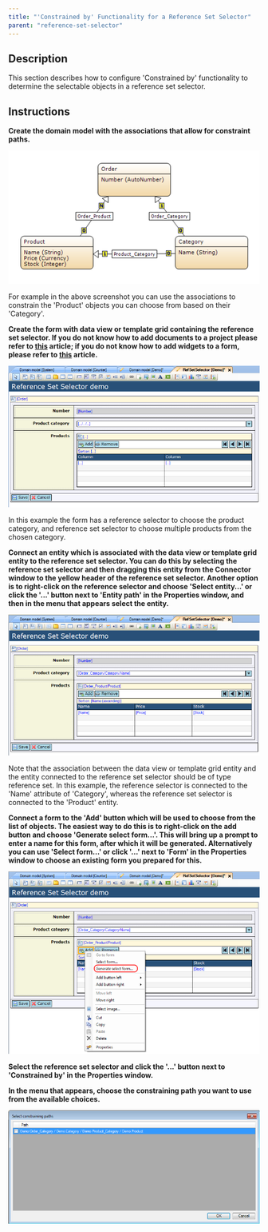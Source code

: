 ```yaml
---
title: "'Constrained by' Functionality for a Reference Set Selector"
parent: "reference-set-selector"
---
```

## Description

This section describes how to configure 'Constrained by' functionality to determine the selectable objects in a reference set selector.

## Instructions

 **Create the domain model with the associations that allow for constraint paths.**

![](attachments/2621473/2752697.png)

For example in the above screenshot you can use the associations to constrain the 'Product' objects you can choose from based on their 'Category'.

 **Create the form with data view or template grid containing the reference set selector. If you do not know how to add documents to a project please refer to [this](add-documents-to-a-module) article; if you do not know how to add widgets to a form, please refer to [this](add-a-widget-to-a-form) article.**

![](attachments/2621473/2752690.png)

In this example the form has a reference selector to choose the product category, and reference set selector to choose multiple products from the chosen category.

 **Connect an entity which is associated with the data view or template grid entity to the reference set selector. You can do this by selecting the reference set selector and then dragging this entity from the Connector window to the yellow header of the reference set selector. Another option is to right-click on the reference selector and choose 'Select entity...' or click the '...' button next to 'Entity path' in the Properties window, and then in the menu that appears select the entity.**

![](attachments/2621473/2752691.png)

Note that the association between the data view or template grid entity and the entity connected to the reference set selector should be of type reference set. In this example, the reference selector is connected to the 'Name' attribute of 'Category', whereas the reference set selector is connected to the 'Product' entity.

 **Connect a form to the 'Add' button which will be used to choose from the list of objects. The easiest way to do this is to right-click on the add button and choose 'Generate select form...'. This will bring up a prompt to enter a name for this form, after which it will be generated. Alternatively you can use 'Select form...' or click '...' next to 'Form' in the Properties window to choose an existing form you prepared for this.**

![](attachments/2621473/2752696.png)

 **Select the reference set selector and click the '...' button next to 'Constrained by' in the Properties window.**

 **In the menu that appears, choose the constraining path you want to use from the available choices.**

![](attachments/2621473/2752695.png)
